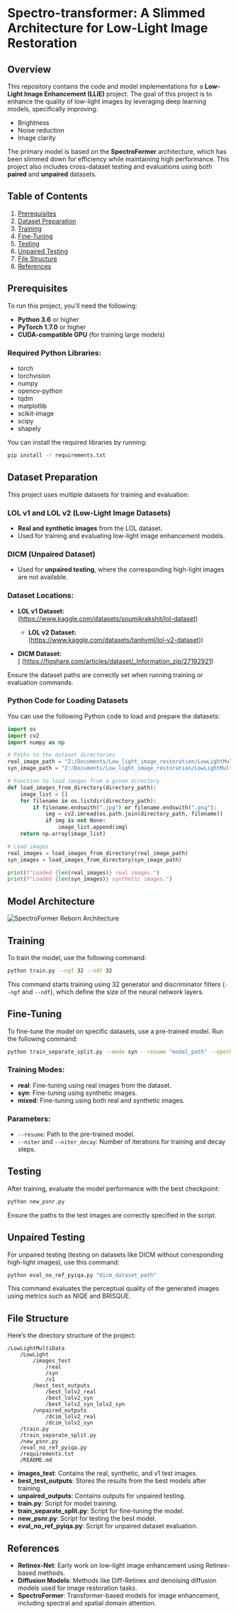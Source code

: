 
# Spectro-transformer: A Slimmed Architecture for Low-Light Image Restoration
## Overview

This repository contains the code and model implementations for a **Low-Light Image Enhancement (LLIE)** project. The goal of this project is to enhance the quality of low-light images by leveraging deep learning models, specifically improving:

- Brightness
- Noise reduction
- Image clarity

The primary model is based on the **SpectroFormer** architecture, which has been slimmed down for efficiency while maintaining high performance. This project also includes cross-dataset testing and evaluations using both **paired** and **unpaired** datasets.

## Table of Contents

1. [Prerequisites](#prerequisites)
2. [Dataset Preparation](#dataset-preparation)
3. [Training](#training)
4. [Fine-Tuning](#fine-tuning)
5. [Testing](#testing)
6. [Unpaired Testing](#unpaired-testing)
7. [File Structure](#file-structure)
8. [References](#references)

## Prerequisites

To run this project, you'll need the following:

- **Python 3.6** or higher
- **PyTorch 1.7.0** or higher
- **CUDA-compatible GPU** (for training large models)

### Required Python Libraries:

- torch
- torchvision
- numpy
- opencv-python
- tqdm
- matplotlib
- scikit-image
- scipy
- shapely

You can install the required libraries by running:

```bash
pip install -r requirements.txt
```

## Dataset Preparation

This project uses multiple datasets for training and evaluation:

### LOL v1 and LOL v2 (Low-Light Image Datasets)
- **Real and synthetic images** from the LOL dataset.
- Used for training and evaluating low-light image enhancement models.

### DICM (Unpaired Dataset)
- Used for **unpaired testing**, where the corresponding high-light images are not available.

### Dataset Locations:
- **LOL v1 Dataset:**  
  (https://www.kaggle.com/datasets/soumikrakshit/lol-dataset)
  

  - **LOL v2 Dataset:**  
  (https://www.kaggle.com/datasets/tanhyml/lol-v2-dataset))

- **DICM Dataset:**  
 [ (https://figshare.com/articles/dataset/_Information_zip/27192921)

Ensure the dataset paths are correctly set when running training or evaluation commands.

### Python Code for Loading Datasets

You can use the following Python code to load and prepare the datasets:

```python
import os
import cv2
import numpy as np

# Paths to the dataset directories
real_image_path = "Z:/Documents/Low_light_image_restoration/LowLightMultiData/LowLight/images_test/real"
syn_image_path = "Z:/Documents/Low_light_image_restoration/LowLightMultiData/LowLight/images_test/syn"

# Function to load images from a given directory
def load_images_from_directory(directory_path):
    image_list = []
    for filename in os.listdir(directory_path):
        if filename.endswith(".jpg") or filename.endswith(".png"):
            img = cv2.imread(os.path.join(directory_path, filename))
            if img is not None:
                image_list.append(img)
    return np.array(image_list)

# Load images
real_images = load_images_from_directory(real_image_path)
syn_images = load_images_from_directory(syn_image_path)

print(f"Loaded {len(real_images)} real images.")
print(f"Loaded {len(syn_images)} synthetic images.")
```

## Model Architecture

![SpectroFormer Reborn Architecture](Spectro-transformer-block-diagram.png)


## Training

To train the model, use the following command:

```bash
python train.py --ngf 32 --ndf 32
```

This command starts training using 32 generator and discriminator filters (`--ngf` and `--ndf`), which define the size of the neural network layers.

## Fine-Tuning

To fine-tune the model on specific datasets, use a pre-trained model. Run the following command:

```bash
python train_separate_split.py --mode syn --resume "model_path" --epoch_count 0 --niter 100 --niter_decay 100 --cuda
```

### Training Modes:
- **real**: Fine-tuning using real images from the dataset.
- **syn**: Fine-tuning using synthetic images.
- **mixed**: Fine-tuning using both real and synthetic images.

### Parameters:
- `--resume`: Path to the pre-trained model.
- `--niter` and `--niter_decay`: Number of iterations for training and decay steps.

## Testing

After training, evaluate the model performance with the best checkpoint:

```bash
python new_psnr.py
```

Ensure the paths to the test images are correctly specified in the script.

## Unpaired Testing

For unpaired testing (testing on datasets like DICM without corresponding high-light images), use this command:

```bash
python eval_no_ref_pyiqa.py "dicm_dataset_path"
```

This command evaluates the perceptual quality of the generated images using metrics such as NIQE and BRISQUE.


## File Structure

Here’s the directory structure of the project:

```
/LowLightMultiData
    /LowLight
        /images_test
            /real
            /syn
            /v1
        /best_test_outputs
            /best_lolv2_real
            /best_lolv2_syn
            /best_lolv2_syn_lolv2_syn
        /unpaired_outputs
            /dcim_lolv2_real
            /dcim_lolv2_syn
    /train.py
    /train_separate_split.py
    /new_psnr.py
    /eval_no_ref_pyiqa.py
    /requirements.txt
    /README.md
```

- **images_test**: Contains the real, synthetic, and v1 test images.
- **best_test_outputs**: Stores the results from the best models after training.
- **unpaired_outputs**: Contains outputs for unpaired testing.
- **train.py**: Script for model training.
- **train_separate_split.py**: Script for fine-tuning the model.
- **new_psnr.py**: Script for testing the best model.
- **eval_no_ref_pyiqa.py**: Script for unpaired dataset evaluation.

## References

- **Retinex-Net**: Early work on low-light image enhancement using Retinex-based methods.
- **Diffusion Models**: Methods like Diff-Retinex and denoising diffusion models used for image restoration tasks.
- **SpectroFormer**: Transformer-based models for image enhancement, including spectral and spatial domain attention.
